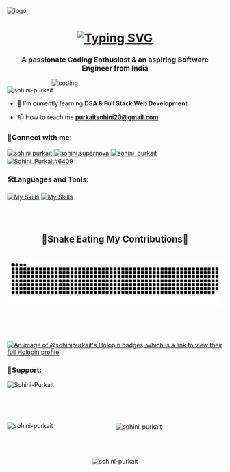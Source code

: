 ![logo](https://user-images.githubusercontent.com/74038190/241765440-80728820-e06b-4f96-9c9e-9df46f0cc0a5.gif)


<h1 align="center">
<a href="https://git.io/typing-svg"><img src="https://readme-typing-svg.demolab.com?font=Fira+Code&weight=700&size=23&pause=1000&color=A143F7&background=FCF8F700&center=true&vCenter=true&random=false&width=437&height=57&lines=Hello!++%F0%9F%91%8B+I+am+Sohini+Purkait" alt="Typing SVG" /></a>
</h1>

<h3 align="center">A passionate Coding Enthusiast & an aspiring Software Engineer from India</h3>


<img align="right" alt="coding" width="400" src="https://user-images.githubusercontent.com/74038190/249570803-02293768-9242-47e1-bf8f-d084ba0a2d1d.gif">

<p align="left"> <img src="https://komarev.com/ghpvc/?username=sohini-purkait&label=Profile%20views&color=0e75b6&style=flat" alt="sohini-purkait" /> </p>

- 🌱 I’m currently learning **DSA & Full Stack Web Development**

- 📫 How to reach me **purkaitsohini20@gmail.com**

<h3 align="left">🙌Connect with me:</h3>
<p align="left">
<a href="https://linkedin.com/in/sohini purkait" target="blank"><img align="center" src="https://raw.githubusercontent.com/rahuldkjain/github-profile-readme-generator/master/src/images/icons/Social/linked-in-alt.svg" alt="sohini purkait" height="30" width="40" /></a>
<a href="https://instagram.com/sohini.supernova" target="blank"><img align="center" src="https://raw.githubusercontent.com/rahuldkjain/github-profile-readme-generator/master/src/images/icons/Social/instagram.svg" alt="sohini.supernova" height="30" width="40" /></a>
<a href="https://www.leetcode.com/sohini_purkait" target="blank"><img align="center" src="https://raw.githubusercontent.com/rahuldkjain/github-profile-readme-generator/master/src/images/icons/Social/leet-code.svg" alt="sohini_purkait" height="30" width="40" /></a>
<a href="https://discord.gg/Sohini_Purkait#6409" target="blank"><img align="center" src="https://raw.githubusercontent.com/rahuldkjain/github-profile-readme-generator/master/src/images/icons/Social/discord.svg" alt="Sohini_Purkait#6409" height="30" width="40" /></a>
</p>

<h3 align="left">🛠️Languages and Tools:</h3>

[![My Skills](https://skillicons.dev/icons?i=c,cpp,python,java,git,github,mysql,figma)](https://skillicons.dev)
[![My Skills](https://skillicons.dev/icons?i=html,css,js,bootstrap,tailwindcss,react,django,nodejs)](https://skillicons.dev)

<br></br>

<div align="center">
  <h2>🐍Snake Eating My Contributions🐍</h2>
  <br>
  <img alt="snake eating my contributions" src="https://raw.githubusercontent.com/Sohini-Purkait/Sohini-Purkait/output/github-contribution-grid-snake.svg" />

  <br/><br/><br/>
</div>

[![An image of @sohinipurkait's Holopin badges, which is a link to view their full Holopin profile](https://holopin.me/sohinipurkait)](https://holopin.io/@sohinipurkait)

<h3 align="left">💓Support:</h3>

<p><a href="https://ko-fi.com/Sohini-Purkait"> <img align="left" src="https://cdn.ko-fi.com/cdn/kofi3.png?v=3" height="50" width="210" alt="Sohini-Purkait" /></a></p>
<br><br>

<br></br>

<p align="center"><img align="left" src="https://github-readme-stats.vercel.app/api/top-langs?username=sohini-purkait&show_icons=true&locale=en&layout=compact" alt="sohini-purkait" /></p>

<p align="center">&nbsp;<img align="center" src="https://github-readme-stats.vercel.app/api?username=sohini-purkait&show_icons=true&locale=en" alt="sohini-purkait" /></p>
<br></br>
<p align="center"><img align="center" src="https://github-readme-streak-stats.herokuapp.com/?user=sohini-purkait&" alt="sohini-purkait" /></p>


